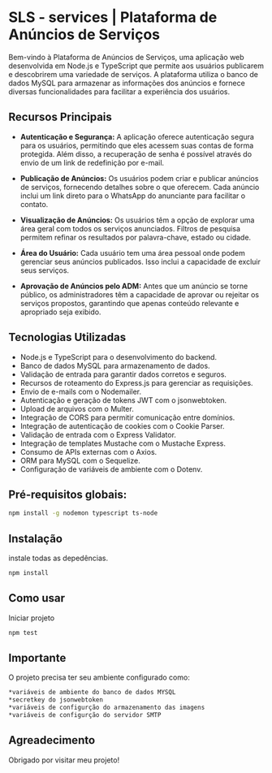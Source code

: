 # SLS - services | Plataforma de Anúncios de Serviços

Bem-vindo à Plataforma de Anúncios de Serviços, uma aplicação web desenvolvida em Node.js e TypeScript que permite aos usuários publicarem e descobrirem uma variedade de serviços. A plataforma utiliza o banco de dados MySQL para armazenar as informações dos anúncios e fornece diversas funcionalidades para facilitar a experiência dos usuários.

## Recursos Principais

- **Autenticação e Segurança:** A aplicação oferece autenticação segura para os usuários, permitindo que eles acessem suas contas de forma protegida. Além disso, a recuperação de senha é possível através do envio de um link de redefinição por e-mail.

- **Publicação de Anúncios:** Os usuários podem criar e publicar anúncios de serviços, fornecendo detalhes sobre o que oferecem. Cada anúncio inclui um link direto para o WhatsApp do anunciante para facilitar o contato.

- **Visualização de Anúncios:** Os usuários têm a opção de explorar uma área geral com todos os serviços anunciados. Filtros de pesquisa permitem refinar os resultados por palavra-chave, estado ou cidade.

- **Área do Usuário:** Cada usuário tem uma área pessoal onde podem gerenciar seus anúncios publicados. Isso inclui a capacidade de excluir seus serviços.

- **Aprovação de Anúncios pelo ADM:** Antes que um anúncio se torne público, os administradores têm a capacidade de aprovar ou rejeitar os serviços propostos, garantindo que apenas conteúdo relevante e apropriado seja exibido.

## Tecnologias Utilizadas

- Node.js e TypeScript para o desenvolvimento do backend.
- Banco de dados MySQL para armazenamento de dados.
- Validação de entrada para garantir dados corretos e seguros.
- Recursos de roteamento do Express.js para gerenciar as requisições.
- Envio de e-mails com o Nodemailer.
- Autenticação e geração de tokens JWT com o jsonwebtoken.
- Upload de arquivos com o Multer.
- Integração de CORS para permitir comunicação entre domínios.
- Integração de autenticação de cookies com o Cookie Parser.
- Validação de entrada com o Express Validator.
- Integração de templates Mustache com o Mustache Express.
- Consumo de APIs externas com o Axios.
- ORM para MySQL com o Sequelize.
- Configuração de variáveis de ambiente com o Dotenv.

## Pré-requisitos globais:


```bash
npm install -g nodemon typescript ts-node
```
## Instalação

instale todas as depedências.

```bash
npm install
```

## Como usar
Iniciar projeto
```javascript
npm test
```

## Importante
O projeto precisa ter seu ambiente configurado como:
```bash
*variáveis de ambiente do banco de dados MYSQL
*secretkey do jsonwebtoken
*variáveis de configurção do armazenamento das imagens
*variáveis de configurção do servidor SMTP
```

## Agreadecimento 

Obrigado por visitar meu projeto!

